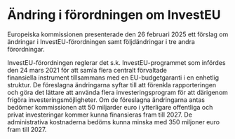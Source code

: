 # Ändring i förordningen om InvestEU

Europeiska kommissionen presenterade den 26 februari 2025 ett förslag om ändringar i InvestEU-förordningen samt följdändringar i tre andra förordningar.

InvestEU-förordningen reglerar det s.k. InvestEU-programmet
som infördes den 24 mars 2021 för att samla flera centralt förvaltade finansiella instrument tillsammans med en EU-budgetgaranti i en enhetlig struktur. De föreslagna ändringarna syftar till att förenkla rapporteringen och göra det lättare att använda flera investeringsprogram för att därigenom frigöra
investeringsmöjligheter. Om de föreslagna ändringarna antas bedömer kommissionen att 50 miljarder euro i ytterligare offentliga och privat investeringar kommer kunna finansieras fram till 2027. De administrativa kostnaderna bedöms kunna minska med 350 miljoner euro fram till 2027.
